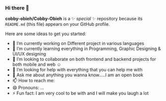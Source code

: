 ### Hi there 👋

**cobby-obieh/Cobby-Obieh** is a ✨ _special_ ✨ repository because its `README.md` (this file) appears on your GitHub profile.

Here are some ideas to get you started:

- 🔭 I’m currently working on Different project in various languages
- 🌱 I’m currently learning everything in Programming, Graphic Designing & UI/UX designing
- 👯 I’m looking to collaborate on both frontend and backend projects for both mobile and web ☺️
- 🤔 I’m looking for help with everything that you can help me with 
- 💬 Ask me about anything you wanna know.....I am an open book 
- 📫 How to reach me: 
- 😄 Pronouns: ...
- ⚡ Fun fact: I am very cool to be with and I will make you laugh a lot 
